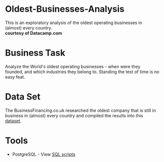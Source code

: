 # Oldest-Businesses-Analysis
This is an exploratory analysis of the oldest operating businesses in (almost) every country.
**<br>courtesy of Datacamp.com</br>**

# Business Task 
Analyze the World's oldest operating businesses - when were they founded, and which industries they belong to. Standing the test of time is no easy feat.  

# Data Set
The BusinessFinancing.co.uk researched the oldest company that is still in business in (almost) every country and compiled the results into this [dataset](https://businessfinancing.co.uk/the-oldest-company-in-almost-every-country/).

# Tools
- PostgreSQL - View [SQL scripts]()
